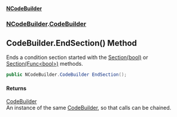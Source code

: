 #### [NCodeBuilder](index.md 'index')
### [NCodeBuilder](NCodeBuilder.md 'NCodeBuilder').[CodeBuilder](NCodeBuilder.CodeBuilder.md 'NCodeBuilder.CodeBuilder')

## CodeBuilder.EndSection() Method

Ends a condition section started with the [Section(bool)](NCodeBuilder.CodeBuilder.Section(bool).md 'NCodeBuilder.CodeBuilder.Section(bool)') or  
[Section(Func&lt;bool&gt;)](NCodeBuilder.CodeBuilder.Section(System.Func_bool_).md 'NCodeBuilder.CodeBuilder.Section(System.Func<bool>)') methods.

```csharp
public NCodeBuilder.CodeBuilder EndSection();
```

#### Returns
[CodeBuilder](NCodeBuilder.CodeBuilder.md 'NCodeBuilder.CodeBuilder')  
An instance of the same [CodeBuilder](NCodeBuilder.CodeBuilder.md 'NCodeBuilder.CodeBuilder'), so that calls can be chained.